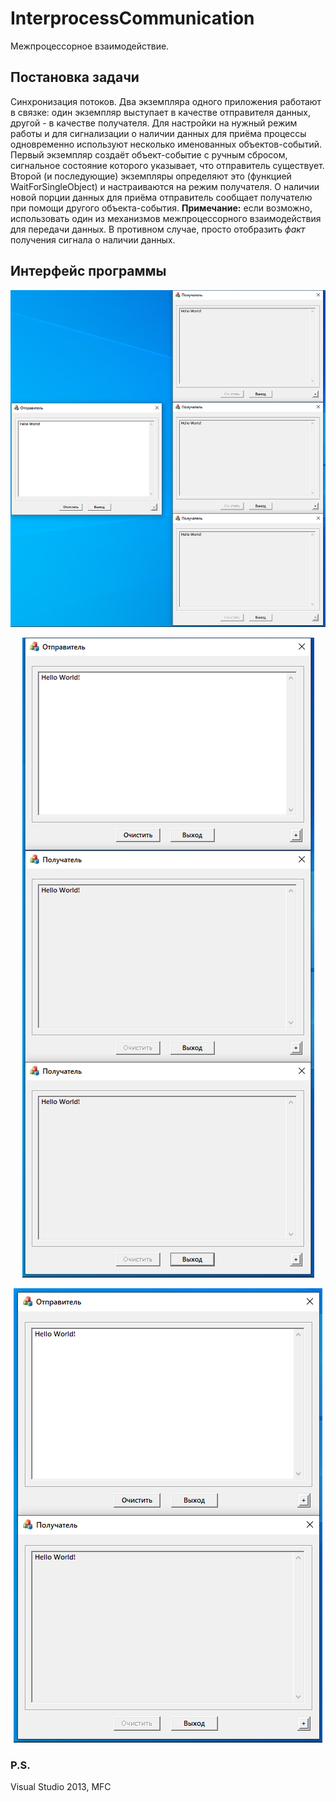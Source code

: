 # InterprocessCommunication
Межпроцессорное взаимодействие.

## Постановка задачи
Синхронизация потоков. Два экземпляра одного приложения работают в связке: один экземпляр выступает в качестве отправителя данных, другой - в качестве получателя. Для настройки на нужный режим работы и для сигнализации о наличии данных для приёма процессы одновременно используют несколько именованных объектов-событий. Первый экземпляр создаёт объект-событие с ручным сбросом, сигнальное состояние которого указывает, что отправитель существует. Второй (и последующие) экземпляры определяют это (функцией WaitForSingleObject) и настраиваются на режим получателя. О наличии новой порции данных для приёма отправитель сообщает получателю при помощи другого объекта-события. **Примечание:** если возможно, использовать один из механизмов межпроцессорного взаимодействия для передачи данных. В противном случае, просто отобразить *факт* получения сигнала о наличии данных.

## Интерфейс программы
<p align="center"><img src="/screenshots/1.png"/></p>
<p align="center"><img src="/screenshots/2.png"/></p>
<p align="center"><img src="/screenshots/3.png"/></p>

### P.S.
Visual Studio 2013, MFC
